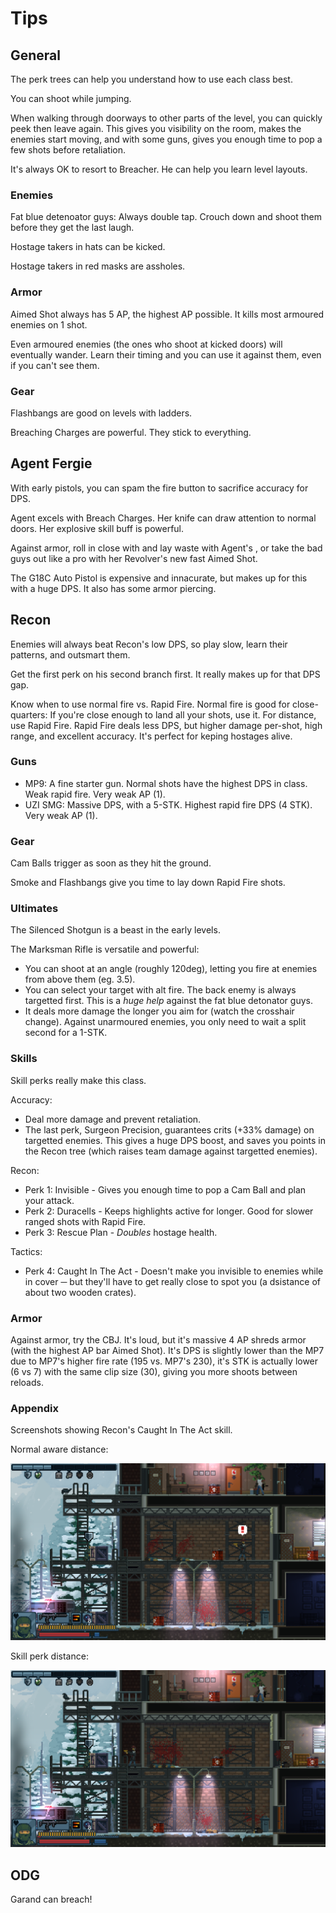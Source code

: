 # Tips

## General

The perk trees can help you understand how to use each class best.

You can shoot while jumping.

When walking through doorways to other parts of the level, you can quickly peek then leave again. This gives you visibility on the room, makes the enemies start moving, and with some guns, gives you enough time to pop a few shots before retaliation.

It's always OK to resort to Breacher. He can help you learn level layouts.

### Enemies

Fat blue detenoator guys: Always double tap. Crouch down and shoot them before they get the last laugh.

Hostage takers in hats can be kicked.

Hostage takers in red masks are assholes.

### Armor

Aimed Shot always has 5 AP, the highest AP possible. It kills most armoured enemies on 1 shot.

Even armoured enemies (the ones who shoot at kicked doors) will eventually wander. Learn their timing and you can use it against them, even if you can't see them.

### Gear

Flashbangs are good on levels with ladders.

Breaching Charges are powerful. They stick to everything.


## Agent Fergie

With early pistols, you can spam the fire button to sacrifice accuracy for DPS.

Agent excels with Breach Charges. Her knife can draw attention to normal doors. Her explosive skill buff is powerful.

Against armor, roll in close with and lay waste with Agent's , or take the bad guys out like a pro with her Revolver's new fast Aimed Shot.

The G18C Auto Pistol is expensive and innacurate, but makes up for this with a huge DPS. It also has some armor piercing.

## Recon

Enemies will always beat Recon's low DPS, so play slow, learn their patterns, and outsmart them.

Get the first perk on his second branch first. It really makes up for that DPS gap.

Know when to use normal fire vs. Rapid Fire. Normal fire is good for close-quarters: If you're close enough to land all your shots, use it. For distance, use Rapid Fire. Rapid Fire deals less DPS, but higher damage per-shot, high range, and excellent accuracy. It's perfect for keping hostages alive.

### Guns

- MP9: A fine starter gun. Normal shots have the highest DPS in class. Weak rapid fire. Very weak AP (1).
- UZI SMG: Massive DPS, with a 5-STK. Highest rapid fire DPS (4 STK). Very weak AP (1).

### Gear

Cam Balls trigger as soon as they hit the ground.

Smoke and Flashbangs give you time to lay down Rapid Fire shots.

### Ultimates

The Silenced Shotgun is a beast in the early levels.

The Marksman Rifle is versatile and powerful:

- You can shoot at an angle (roughly 120deg), letting you fire at enemies from above them (eg. 3.5).
- You can select your target with alt fire. The back enemy is always targetted first. This is a _huge help_ against the fat blue detonator guys.
- It deals more damage the longer you aim for (watch the crosshair change). Against unarmoured enemies, you only need to wait a split second for a 1-STK.

### Skills

Skill perks really make this class.

Accuracy:

- Deal more damage and prevent retaliation.
- The last perk, Surgeon Precision, guarantees crits (+33% damage) on targetted enemies. This gives a huge DPS boost, and saves you points in the Recon tree (which raises team damage against targetted enemies).

Recon:

- Perk 1: Invisible - Gives you enough time to pop a Cam Ball and plan your attack.
- Perk 2: Duracells - Keeps highlights active for longer. Good for slower ranged shots with Rapid Fire.
- Perk 3: Rescue Plan - _Doubles_ hostage health.

Tactics:

- Perk 4: Caught In The Act - Doesn't make you invisible to enemies while in cover ─ but they'll have to get really close to spot you (a dsistance of about two wooden crates).

### Armor

Against armor, try the CBJ. It's loud, but it's massive 4 AP shreds armor (with the highest AP bar Aimed Shot). It's DPS is slightly lower than the MP7 due to MP7's higher fire rate (195 vs. MP7's 230), it's STK is actually lower (6 vs 7) with the same clip size (30), giving you more shoots between reloads.

### Appendix

Screenshots showing Recon's Caught In The Act skill.

Normal aware distance:

![](media/recon-cover-1.png)

Skill perk distance:

![](media/recon-cover-2.png)


## ODG

Garand can breach!
